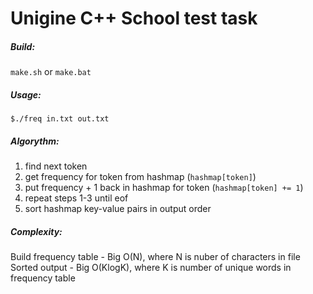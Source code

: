 # Unigine C++ School test task

##### Build:
```make.sh``` or ```make.bat```

##### Usage:
```$./freq in.txt out.txt```

##### Algorythm:
1. find next token
2. get frequency for token from hashmap (```hashmap[token]```)
3. put frequency + 1 back in hashmap for token (```hashmap[token] += 1```)
4. repeat steps 1-3 until eof
5. sort hashmap key-value pairs in output order

##### Complexity:
Build frequency table - Big O(N), where N is nuber of characters in file
Sorted output - Big O(KlogK), where K is number of unique words in frequency table

